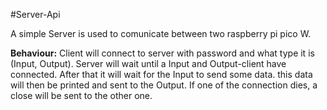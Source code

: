#Server-Api

A simple Server is used to comunicate between two raspberry pi pico W.

**Behaviour:**
Client will connect to server with password and what type it is (Input, Output).
Server will wait until a Input and Output-client have connected.
After that it will wait for the Input to send some data. this data will then be printed and sent to the Output. 
If one of the connection dies, a close will be sent to the other one.